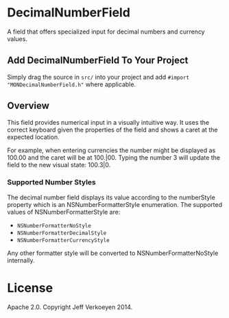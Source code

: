 DecimalNumberField
===========

A field that offers specialized input for decimal numbers and currency values.

Add DecimalNumberField To Your Project
-------------------------------

Simply drag the source in `src/` into your project and add `#import "MONDecimalNumberField.h"` where
applicable.

Overview
--------

This field provides numerical input in a visually intuitive way. It uses the correct keyboard given
the properties of the field and shows a caret at the expected location.

For example, when entering currencies the number might be displayed as 100.00 and the caret will be
at 100.|00. Typing the number 3 will update the field to the new visual state: 100.3|0.

### Supported Number Styles

The decimal number field displays its value according to the numberStyle property which is an
NSNumberFormatterStyle enumeration. The supported values of NSNumberFormatterStyle are:

- `NSNumberFormatterNoStyle`
- `NSNumberFormatterDecimalStyle`
- `NSNumberFormatterCurrencyStyle`

Any other formatter style will be converted to NSNumberFormatterNoStyle internally.

License
=======

Apache 2.0. Copyright Jeff Verkoeyen 2014.
